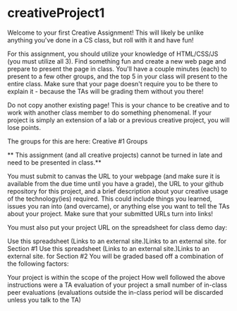 # creativeProject1
Welcome to your first Creative Assignment! This will likely be unlike anything you've done in a CS class, but roll with it and have fun!

For this assignment, you should utilize your knowledge of HTML/CSS/JS (you must utilize all 3). Find something fun and create a new web page and prepare to present the page in class. You'll have a couple minutes (each) to present to a few other groups, and the top 5 in your class will present to the entire class. Make sure that your page doesn't require you to be there to explain it - because the TAs will be grading them without you there!

Do not copy another existing page! This is your chance to be creative and to work with another class member to do something phenomenal. If your project is simply an extension of a lab or a previous creative project, you will lose points.

The groups for this are here: Creative #1 Groups

** This assignment (and all creative projects) cannot be turned in late and need to be presented in class.**

You must submit to canvas the URL to your webpage (and make sure it is available from the due time until you have a grade), the URL to your github repository for this project, and a brief description about your creative usage of the technology(ies) required. This could include things you learned, issues you ran into (and overcame), or anything else you want to tell the TAs about your project. Make sure that your submitted URLs turn into links!

You must also put your project URL on the spreadsheet for class demo day:

Use this spreadsheet (Links to an external site.)Links to an external site. for Section #1
Use this spreadsheet (Links to an external site.)Links to an external site. for Section #2
You will be graded based off a combination of the following factors:

Your project is within the scope of the project
How well followed the above instructions were
a TA evaluation of your project
a small number of in-class peer evaluations (evaluations outside the in-class period will be discarded unless you talk to the TA)
